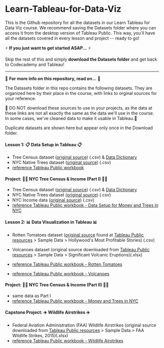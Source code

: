 # Learn-Tableau-for-Data-Viz
This is the Github repository for all the datasets in our Learn Tableau for Data Viz course. We recommend saving the Datasets folder where you can access it from the desktop version of Tableau Public. This way, you'll have all the datasets covered in every lesson and project -- ready to go!

⚡ **If you just want to get started ASAP...** ⚡

Skip the rest of this and simply **download the Datasets folder** and get back to Codecademy and Tableau! 

____
📔 **For more info on this repository, read on...** 📔

The Datasets folder in this repo contains the following datasets. They are organized here by their place in the course, with links to orginal sources for your reference. 

🚨 DO NOT download these sources to use in your projects, as the data at these links are not all exactly the same as the data we'll use in the course. In some cases, we've cleaned data to make it usable in Tableau.🚨

Duplicate datasets are shown here but appear only once in the Download folder. 

#### Lesson 1: 📋 Data Setup in Tableau 📋
* Tree Census dataset ([original source](https://data.cityofnewyork.us/Environment/2015-Street-Tree-Census-Tree-Data/pi5s-9p35)) (.csv) & [Data Dictionary](https://static-assets.codecademy.com/Courses/data-viz-with-tableau/1-data/StreetTreeCensus2015TreesDataDictionary20161102.pdf)
* NYC Native Trees dataset ([original source](https://en.wikipedia.org/wiki/List_of_tree_species_in_New_York_City)) (.csv)
* [reference Tableau Public workbook]()

#### Project: 🌳💸 NYC Tree Census & Income (Part I) 💸🌳
* Tree Census dataset ([original source](https://data.cityofnewyork.us/Environment/2015-Street-Tree-Census-Tree-Data/pi5s-9p35)) (.csv) & [Data Dictionary](https://static-assets.codecademy.com/Courses/data-viz-with-tableau/1-data/StreetTreeCensus2015TreesDataDictionary20161102.pdf)
* NYC Native Trees dataset ([original source](https://en.wikipedia.org/wiki/List_of_tree_species_in_New_York_City)) (.csv)
* NYC Income data ([original source](https://data.census.gov/cedsci/table?t=Income%20and%20Poverty&g=0500000US36005%248600000,36047%248600000,36061%248600000,36081%248600000,36085%248600000&tid=ACSST5Y2015.S1901)) (.csv)
* [reference Tableau Public workbook - Data Setup for Money and Trees in NYC]()

#### Lesson 2: 📊 Data Visualization in Tableau 📊 
* Rotten Tomatoes dataset ([original source](https://public.tableau.com/s/sites/default/files/media/HollywoodsMostProfitableStories.csv) found at [Tableau Public resources](https://public.tableau.com/en-us/s/resources) > Sample Data > Hollywood's Most Profitable Stories) (.csv)
* Volcanoes dataset (original source downloaded from [Tableau Public resources](https://public.tableau.com/en-us/s/resources) > Sample Data > Significant Volcanic Eruptions)(.xlsx)

* [reference Tableau Public workbook - Rotten Tomatoes]()
* [reference Tableau Public workbook - Volcanoes]()

#### Project: 🌳💸 NYC Tree Census & Income (Part II) 💸🌳
* same data as Part I
* [reference Tableau Public workbook - Money and Trees in NYC]()

#### Capstone Project: ✈️ Wildlife Airstrikes ✈️ 
* Federal Aviation Administration (FAA) Wildlife Airstrikes (original source downloaded from [Tableau Public resources](https://public.tableau.com/en-us/s/resources) > Sample Data > FAA Wildlife Strikes, 2015)(.xlsx)
* [reference Tableau Public workbook - Wildlife Airstrikes]()
